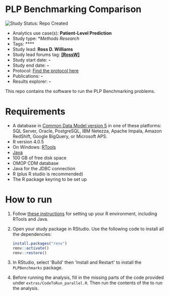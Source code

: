 PLP Benchmarking Comparison
=============

<img src="https://img.shields.io/badge/Study%20Status-Repo%20Created-lightgray.svg" alt="Study Status: Repo Created">

- Analytics use case(s): **Patient-Level Prediction**
- Study type: **Methods Research*
- Tags: ****
- Study lead: **Ross D. Williams**
- Study lead forums tag: **[[RossW]](https://forums.ohdsi.org/u/rossw)**
- Study start date: **-**
- Study end date: **-**
- Protocol: [Find the protocol here](../blob/master/docs/Protocol/Protool.html)
- Publications: **-**
- Results explorer: **-**

This repo contains the software to run the PLP Benchmarking problems.

Requirements
============

- A database in [Common Data Model version 5](https://github.com/OHDSI/CommonDataModel) in one of these platforms: SQL Server, Oracle, PostgreSQL, IBM Netezza, Apache Impala, Amazon RedShift, Google BigQuery, or Microsoft APS.
- R version 4.0.5
- On Windows: [RTools](http://cran.r-project.org/bin/windows/Rtools/)
- [Java](http://java.com)
- 100 GB of free disk space
- OMOP CDM database
- Java for the JDBC connection
- R (plus R studio is recommended)
- The R package keyring to be set up

How to run
==========
1. Follow [these instructions](https://ohdsi.github.io/Hades/rSetup.html) for setting up your R environment, including RTools and Java.

2. Open your study package in RStudio. Use the following code to install all the dependencies:

	```r
	install.packages("renv")
	renv::activate()
	renv::restore()
	```

3. In RStudio, select 'Build' then 'Install and Restart' to install the `PLPBenchmarks` package.

4. Before running the analysis, fill in the missing parts of the code provided under `extras/CodeToRun_parallel.R`. Then run the contents of the to run the analysis. 
